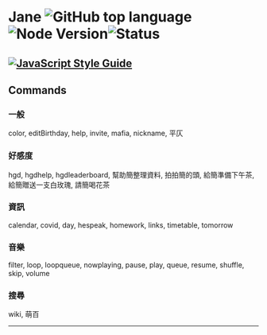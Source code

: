 # Jane ![GitHub top language](https://img.shields.io/github/languages/top/Kai9073/Jane) ![Node Version](https://img.shields.io/badge/NodeJS-v14.7.6-green)![Status](https://img.shields.io/badge/status-up-green)
[![JavaScript Style Guide](https://cdn.rawgit.com/standard/standard/master/badge.svg)](https://github.com/standard/standard)
---
## Commands
### 一般
color, editBirthday, help, invite, mafia, nickname, 平仄
### 好感度
hgd, hgdhelp, hgdleaderboard, 幫助簡整理資料, 拍拍簡的頭, 給簡準備下午茶, 給簡贈送一支白玫瑰, 請簡喝花茶
### 資訊
calendar, covid, day, hespeak, homework, links, timetable, tomorrow
### 音樂
filter, loop, loopqueue, nowplaying, pause, play, queue, resume, shuffle, skip, volume
### 搜尋
wiki, 萌百

---

